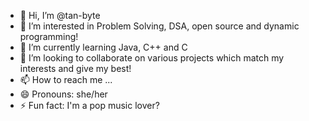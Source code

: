 - 👋 Hi, I’m @tan-byte
- 👀 I’m interested in Problem Solving, DSA, open source and dynamic programming!
- 🌱 I’m currently learning Java, C++ and C
- 💞️ I’m looking to collaborate on various projects which match my interests and give my best!
- 📫 How to reach me ...
- 😄 Pronouns: she/her
- ⚡ Fun fact: I'm a pop music lover?

<!---
tan-byte/tan-byte is a ✨ special ✨ repository because its `README.md` (this file) appears on your GitHub profile.
You can click the Preview link to take a look at your changes.
--->
